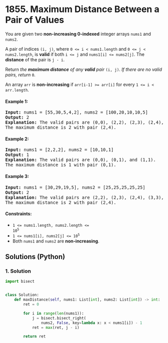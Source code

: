 # 1855. Maximum Distance Between a Pair of Values
You are given two **non-increasing 0-indexed** integer arrays `nums1` and `nums2`.

A pair of indices `(i, j)`, where `0 <= i < nums1.length` and `0 <= j < nums2.length`, is **valid** if both `i <= j` and `nums1[i] <= nums2[j]`. The **distance** of the pair is `j - i`.

Return *the **maximum distance** of any **valid** pair* `(i, j)`. *If there are no valid pairs, return* `0`.

An array `arr` is **non-increasing** if `arr[i-1] >= arr[i]` for every `1 <= i < arr.length`.

#### Example 1:
<pre>
<strong>Input:</strong> nums1 = [55,30,5,4,2], nums2 = [100,20,10,10,5]
<strong>Output:</strong> 2
<strong>Explanation:</strong> The valid pairs are (0,0), (2,2), (2,3), (2,4), (3,3), (3,4), and (4,4).
The maximum distance is 2 with pair (2,4).
</pre>

#### Example 2:
<pre>
<strong>Input:</strong> nums1 = [2,2,2], nums2 = [10,10,1]
<strong>Output:</strong> 1
<strong>Explanation:</strong> The valid pairs are (0,0), (0,1), and (1,1).
The maximum distance is 1 with pair (0,1).
</pre>

#### Example 3:
<pre>
<strong>Input:</strong> nums1 = [30,29,19,5], nums2 = [25,25,25,25,25]
<strong>Output:</strong> 2
<strong>Explanation:</strong> The valid pairs are (2,2), (2,3), (2,4), (3,3), and (3,4).
The maximum distance is 2 with pair (2,4).
</pre>

#### Constraints:
* <code>1 <= nums1.length, nums2.length <= 10<sup>5</sup></code>
* <code>1 <= nums1[i], nums2[j] <= 10<sup>5</sup></code>
* Both `nums1` and `nums2` are **non-increasing**.

## Solutions (Python)

### 1. Solution
```Python
import bisect


class Solution:
    def maxDistance(self, nums1: List[int], nums2: List[int]) -> int:
        ret = 0

        for i in range(len(nums1)):
            j = bisect.bisect_right(
                nums2, False, key=lambda x: x < nums1[i]) - 1
            ret = max(ret, j - i)

        return ret
```
